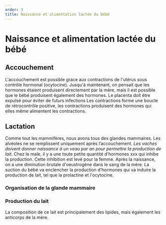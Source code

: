 ```yaml
---
order: 3
title: Naissance et alimentation lactée du bébé
---
```


# Naissance et alimentation lactée du bébé
## Accouchement
L'accouchement est possible grace aux contractions de l'utérus sous contrôle hormonal (ocytocine). Jusqu'à maintenant, on pensait que les hormones étaient produisent directement par la mère, mais il est possible que le bébé produisent également des hormones.
 Le placenta doit être expulsé pour éviter de futurs infections
 Les contractions forme une boucle de rétrocontrôle positive, les contractions produisent des hormones qui elles même alimentent les contractions.
## Lactation
Comme tout les mammifères, nous avons tous des glandes mammaires. Les alvéoles ne se remplissent uniquement après l’accouchement. *Les vaches doivent donner naissance à un veau par an pour permettre la production de lait.* Chez le male, il y a une toute petite quantité d'hormones xxx qui inhibe la production. Cette inhibition est levé pour la femme. Après la naissance, on a une diminution brutale d'oeustrogène dans le sang de la mère. La suction du bébé va enclencher la production d'hormones qui va induire la production de lait, tel que la prolactine et l'ocytocine.
### Organisation de la glande mammaire
### Production du lait
La composition de ce lait est principalement des lipides, mais également les anticorps de la mère. 